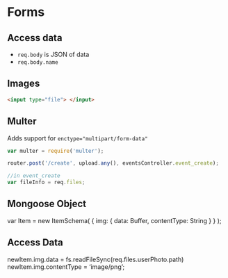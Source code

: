 # Forms

## Access data
- `req.body` is JSON of data
- `req.body.name`

## Images
```HTML
<input type="file"> </input>
```

## Multer
Adds support for `enctype="multipart/form-data"`
```js
var multer = require('multer');

router.post('/create', upload.any(), eventsController.event_create);

//in event_create
var fileInfo = req.files;
```

## Mongoose Object
var Item = new ItemSchema(
  { img:
      { data: Buffer, contentType: String }
  }
);

## Access Data
newItem.img.data = fs.readFileSync(req.files.userPhoto.path)
newItem.img.contentType = ‘image/png’;
